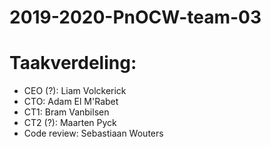# 2019-2020-PnOCW-team-03

# Taakverdeling:
* CEO (?): Liam Volckerick
* CTO: Adam El M'Rabet
* CT1: Bram Vanbilsen
* CT2 (?): Maarten Pyck
* Code review: Sebastiaan Wouters
